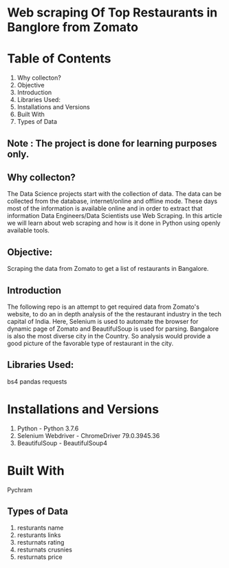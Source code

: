 # Web scraping Of Top Restaurants in Banglore from Zomato

# Table of Contents
1. Why collecton?
2. Objective
3. Introduction
4. Libraries Used:
5. Installations and Versions
6. Built With
7. Types of Data 

## Note : The project is done for learning purposes only.

## Why collecton?

The Data Science projects start with the collection of data. The data can be collected from the database, internet/online and offline mode. These days most of the information is available online and in order to extract that information Data Engineers/Data Scientists use Web Scraping. In this article we will learn about web scraping and how is it done in Python using openly available tools.


## Objective:
Scraping the data from Zomato to get a list of restaurants in Bangalore.

## Introduction
The following repo is an attempt to get required data from Zomato's website, to do an in depth analysis of the the restaurant industry in the tech capital of India. Here, Selenium is used to automate the browser for dynamic page of Zomato and BeautifulSoup is used for parsing. Bangalore is also the most diverse city in the Country. So analysis would provide a good picture of the favorable type of restaurant in the city.


## Libraries Used:
bs4
pandas
requests

# Installations and Versions
1. Python - Python 3.7.6
2. Selenium Webdriver - ChromeDriver 79.0.3945.36
3. BeautifulSoup - BeautifulSoup4

# Built With
Pychram

## Types of Data 
1. resturants name
2. resturants links
3. resturnats rating
4. resturnats crusnies
5. resturnats price

